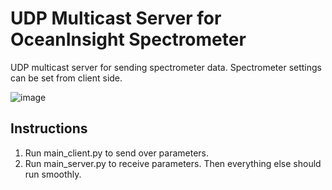 # UDP Multicast Server for OceanInsight Spectrometer
UDP multicast server for sending spectrometer data. Spectrometer settings can be set from client side.

![image](https://user-images.githubusercontent.com/60586957/150286278-8a6763d1-35cf-4493-b5c9-edf86f3643a9.png)


## Instructions
1. Run main_client.py to send over parameters.
2. Run main_server.py to receive parameters. Then everything else should run smoothly.
